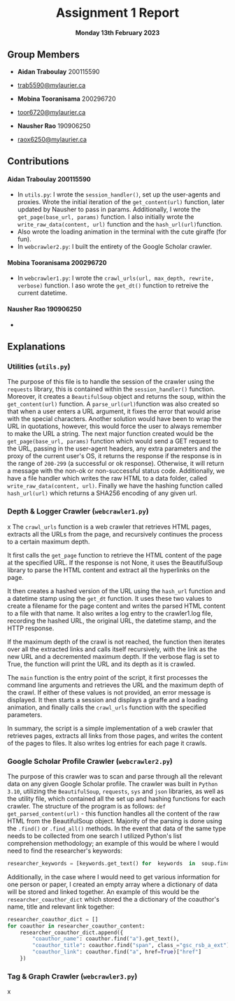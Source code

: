 
<div  align="center">

  

# Assignment 1 Report

  

#### Monday 13th February 2023

  

</div>

  

## Group Members

*  **Aidan Traboulay** 200115590

* trab5590@mylaurier.ca

*  **Mobina Tooranisama** 200296720

* toor6720@mylaurier.ca

*  **Nausher Rao** 190906250

* raox6250@mylaurier.ca

  

## Contributions
 #### **Aidan Traboulay** 200115590
 - In `utils.py`: I wrote the `session_handler()`, set up the user-agents and proxies. Wrote the initial iteration of the `get_content(url)` function, later updated by Nausher to pass in params. Additionally, I wrote the `get_page(base_url, params)` function. I also initially wrote the `write_raw_data(content, url)` function and the `hash_url(url)`function. 
- Also wrote the loading animation in the terminal with the cute giraffe (for fun). 
 - In `webcrawler2.py`: I built the entirety of the Google Scholar crawler.
 
 
####  **Mobina Tooranisama** 200296720 
- In `webcrawler1.py`: I wrote the `crawl_urls(url, max_depth, rewrite, verbose)` function. I aso wrote the `get_dt()` function to retreive the current datetime.

####  **Nausher Rao** 190906250
- 

## Explanations

### Utilities (`utils.py`)
The purpose of this file is to handle the session of the crawler using the `requests` library, this is contained within the `session_handler()` function. Moreover, it creates a `BeautifulSoup` object and returns the soup, within the `get_content(url)` function. A `parse_url(url)`function was also created so that when a user enters a URL argument, it fixes the error that would arise with the special characters. Another solution would have been to wrap the URL in quotations, however, this would force the user to always remember to make the URL a string. The next major function created would be the `get_page(base_url, params)` function which would send a GET request to the URL, passing in the user-agent headers, any extra parameters and the proxy of the current user's OS, it returns the response if the response is in the range of `200-299` (a successful or ok response). Otherwise, it will return a message with the non-ok or non-successful status code. Additionally, we have a file handler which writes the raw HTML to a data folder, called `write_raw_data(content, url)`. Finally we have the hashing function called `hash_url(url)` which returns a SHA256 encoding of any given url.

### Depth & Logger Crawler (`webcrawler1.py`)

x The `crawl_urls` function is a web crawler that retrieves HTML pages, extracts all the URLs from the page, and recursively continues the process to a certain maximum depth.

It first calls the `get_page` function to retrieve the HTML content of the page at the specified URL. If the response is not None, it uses the BeautifulSoup library to parse the HTML content and extract all the hyperlinks on the page.

It then creates a hashed version of the URL using the `hash_url` function and a datetime stamp using the `get_dt` function. It uses these two values to create a filename for the page content and writes the parsed HTML content to a file with that name. It also writes a log entry to the crawler1.log file, recording the hashed URL, the original URL, the datetime stamp, and the HTTP response.

If the maximum depth of the crawl is not reached, the function then iterates over all the extracted links and calls itself recursively, with the link as the new URL and a decremented maximum depth. If the verbose flag is set to True, the function will print the URL and its depth as it is crawled.

The `main` function is the entry point of the script, it first processes the command line arguments and retrieves the URL and the maximum depth of the crawl. If either of these values is not provided, an error message is displayed. It then starts a session and displays a giraffe and a loading animation, and finally calls the `crawl_urls` function with the specified parameters.

In summary, the script is a simple implementation of a web crawler that retrieves pages, extracts all links from those pages, and writes the content of the pages to files. It also writes log entries for each page it crawls.

### Google Scholar Profile Crawler (`webcrawler2.py`)

The purpose of this crawler was to scan and parse through all the relevant data on any given Google Scholar profile. The crawler was built in `Python 3.10`, utilizing the `BeautifulSoup`, `requests`, `sys` and `json` libraries, as well as the utility file, which contained all the set up and hashing functions for each crawler. The structure of the program is as follows: `def get_parsed_content(url)` - this function handles all the content of the raw HTML from the BeautifulSoup object. Majority of the parsing is done using the `.find()` or `.find_all()` methods. In the event that data of the same type needs to be collected from one search I utilized Python's list comprehension methodology; an example of this would be where I would need to find the researcher's keywords:
```python
researcher_keywords = [keywords.get_text() for  keywords  in  soup.find_all("a", class_="gsc_prf_inta gs_ibl")]
```
 Additionally, in the case where I would need to get various information for one person or paper, I created an empty array where a dictionary of data will be stored and linked together. An example of this would be the `researcher_coauthor_dict` which stored the a dictionary of the coauthor's name, title and relevant link together: 
```python
researcher_coauthor_dict = []
for coauthor in researcher_coauthor_content:
	researcher_coauthor_dict.append({
		"coauthor_name": coauthor.find("a").get_text(),
		"coauthor_title": coauthor.find("span", class_="gsc_rsb_a_ext").get_text(),
		"coauthor_link": coauthor.find("a", href=True)["href"]
	})
```

### Tag & Graph Crawler (`webcrawler3.py`)
x
